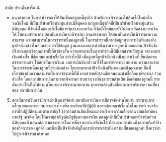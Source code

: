 ลำดับ ประเด็นหารือ
4.
- แนวคำตอบ
ในการพิจารณาให้สินเชื่อแก่ลูกหนี้ธุรกิจ สำหรับการพิจารณาให้สินเชื่อใหม่หรือวงเงินใหม่
ที่เป็นบริษัทหรือห้างหุ้นส่วนนิติบุคคล แก่ลูกหนี้ธุรกิจที่เป็นบริษัทหรือห้างหุ้นส่วนนิติบุคคล
ที่จัดตั้งใหม่และยังไม่มีการจัดส่งงบการเงิน ที่จัดตั้งใหม่และยังไม่มีการจัดส่งงบการเงินให้
ให้กรมสรรพากร สถาบันการเงินจะพิจารณา กรมสรรพากร ให้สถาบันการเงินพิจารณาความสามารถ
ความสามารถในการชำระหนี้ของลูกหนี้ ในการชำระหนี้จากข้อมูลทางการเงินที่แสดงถึง
ธุรกิจดังกล่าวในส่วนของการใช้ข้อมูล ฐานะและผลการดำเนินงานของลูกหนี้ ตลอดจน
ปัจจัยเชิงปริมาณและเชิงคุณภาพที่เกี่ยวข้องกับ
ความสามารถในการชำระหนี้ที่มีเอกสารหลักฐาน
จากงบการเงินอย่างไร
ที่ชัดเจนและน่าเชื่อถือ
อย่างไรก็ดี เมื่อลูกหนี้ธุรกิจดังกล่าวมีงบการเงินที่
ยื่นต่อกรมสรรพากรแล้ว ให้สถาบันการเงินน
งบการเงินดังกล่าวมาใช้ในการพิจารณาทบทวน
ความสามารถในการชำระหนี้ของลูกหนี้รายดังกล่าว
โดยสามารถนําปัจจัยเชิงปริมาณและเชิงคุณภาพ
อื่นที่เกี่ยวข้องกับความสามารถในการชำระหนี้ที่มี
เอกสารหลักฐานชัดเจนและน่าเชื่อถือมาพิจารณา
ร่วมด้วยได้ โดยสถาบันการเงินสามารถพิจารณา
ทบทวนวงเงินธุรกรรมด้านสินเชื่อเดิมของลูกหนี้
รายดังกล่าวให้เป็นไปตามนโยบายการพิจารณาทบทวน
ธุรกรรมด้านสินเชื่อและการบริหารความเสี่ยงของ
สถาบันการเงิน
5. สถาบันการเงินควรมีการดำเนินการจัดทำ สถาบันการเงินควรมีการจัดทำนโยบาย กระบวนการ
นโยบายและกระบวนการอย่างไร เพื่อ
ระเบียบวิธีปฏิบัติ และหลักเกณฑ์เงื่อนไขในการทํา
รองรับการถือปฏิบัติตามมาตรการบัญชี ธุรกรรมด้านสินเชื่อและการบริหารความเสี่ยงด้าน
เล่มเดียวของภาครัฐ
เครดิต โดยให้ความสำคัญต่อบัญชีและงบการเงิน
ของลูกค้าที่เป็นบริษัทและห้างหุ้นส่วนนิติบุคคลที่
แสดงต่อกรมสรรพากรในการยื่นรายการภาษีเงินได้
ที่สามารถสะท้อนถึงสภาพที่แท้จริงของกิจการของ
ลูกค้า และถือเป็นปัจจัยสำคัญในการพิจารณาระดับ
ความเสี่ยงของลูกค้า ซึ่งควรนำไปสู่การพิจารณากำหนด
